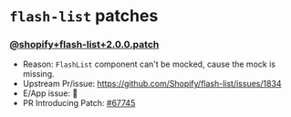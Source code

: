 # `flash-list` patches

### [@shopify+flash-list+2.0.0.patch](@shopify+flash-list+2.0.0.patch)

- Reason: `FlashList` component can't be mocked, cause the mock is missing.
- Upstream Pr/issue: https://github.com/Shopify/flash-list/issues/1834
- E/App issue: 🛑
- PR Introducing Patch: [#67745](https://github.com/Expensify/App/pull/67745)